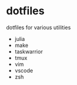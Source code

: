 # dotfiles
dotfiles for various utilities
* julia
* make
* taskwarrior
* tmux
* vim
* vscode
* zsh

